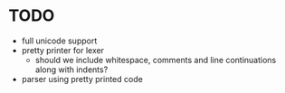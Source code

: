 # TODO

* full unicode support
* pretty printer for lexer
  - should we include whitespace, comments and line continuations along with indents?
* parser using pretty printed code